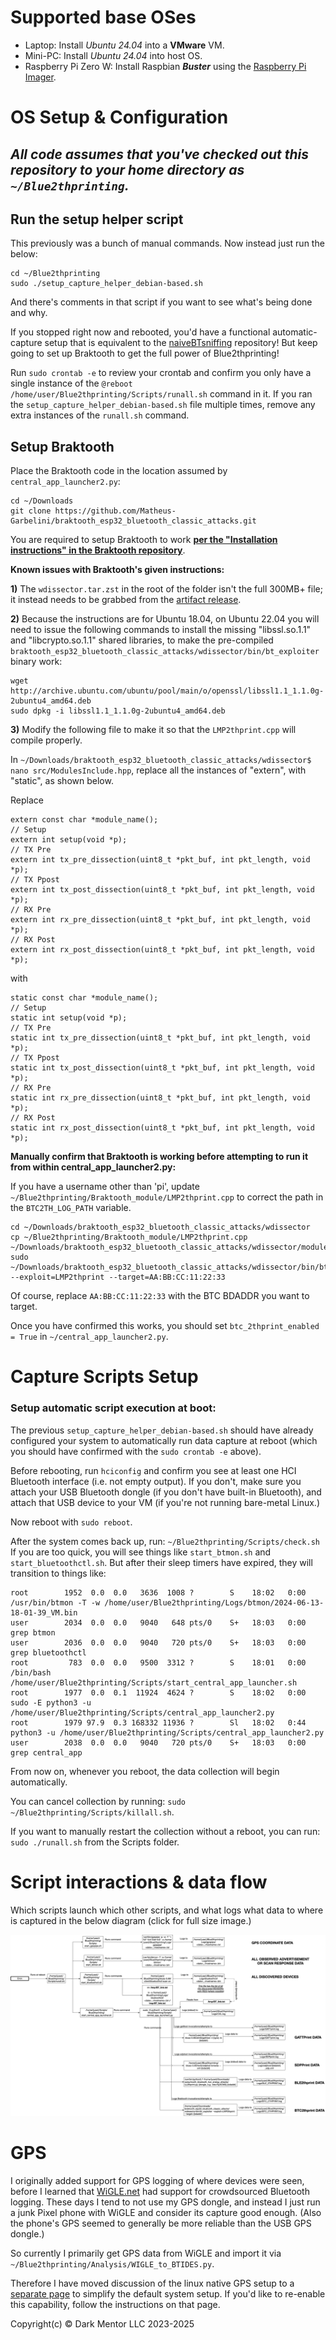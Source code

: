 # Supported base OSes

* Laptop: Install *Ubuntu 24.04* into a **VMware** VM.
* Mini-PC: Install *Ubuntu 24.04* into host OS.
* Raspberry Pi Zero W: Install Raspbian ***Buster*** using the [Raspberry Pi Imager](https://www.raspberrypi.com/software/).

# OS Setup & Configuration

## ***All code assumes that you've checked out this repository to your home directory as `~/Blue2thprinting`.***

## Run the setup helper script

This previously was a bunch of manual commands. Now instead just run the below:

```
cd ~/Blue2thprinting
sudo ./setup_capture_helper_debian-based.sh
```

And there's comments in that script if you want to see what's being done and why.

If you stopped right now and rebooted, you'd have a functional automatic-capture setup that is equivalent to the [naiveBTsniffing](https://github.com/darkmentorllc/naiveBTsniffing) repository! But keep going to set up Braktooth to get the full power of Blue2thprinting!

Run `sudo crontab -e` to review your crontab and confirm you only have a single instance of the `@reboot /home/user/Blue2thprinting/Scripts/runall.sh` command in it. If you ran the `setup_capture_helper_debian-based.sh` file multiple times, remove any extra instances of the `runall.sh` command.

## Setup Braktooth

Place the Braktooth code in the location assumed by `central_app_launcher2.py`:

```
cd ~/Downloads
git clone https://github.com/Matheus-Garbelini/braktooth_esp32_bluetooth_classic_attacks.git
```

You are required to setup Braktooth to work **[per the "Installation instructions" in the Braktooth repository](https://github.com/Matheus-Garbelini/braktooth_esp32_bluetooth_classic_attacks)**.

**Known issues with Braktooth's given instructions:**

**1)** The `wdissector.tar.zst` in the root of the folder isn't the full 300MB+ file; it instead needs to be grabbed from the [artifact release](https://github.com/Matheus-Garbelini/braktooth_esp32_bluetooth_classic_attacks/releases/download/v1.0.1/release.zip).

**2)** Because the instructions are for Ubuntu 18.04, on Ubuntu 22.04 you will need to issue the following commands to install the missing "libssl.so.1.1" and "libcrypto.so.1.1" shared libraries, to make the pre-compiled `braktooth_esp32_bluetooth_classic_attacks/wdissector/bin/bt_exploiter` binary work:

```
wget http://archive.ubuntu.com/ubuntu/pool/main/o/openssl/libssl1.1_1.1.0g-2ubuntu4_amd64.deb
sudo dpkg -i libssl1.1_1.1.0g-2ubuntu4_amd64.deb
```

**3)** Modify the following file to make it so that the `LMP2thprint.cpp` will compile properly.

In `~/Downloads/braktooth_esp32_bluetooth_classic_attacks/wdissector$ nano src/ModulesInclude.hpp`, replace all the instances of "extern", with "static", as shown below.

Replace

```
extern const char *module_name();
// Setup
extern int setup(void *p);
// TX Pre
extern int tx_pre_dissection(uint8_t *pkt_buf, int pkt_length, void *p);
// TX Ppost
extern int tx_post_dissection(uint8_t *pkt_buf, int pkt_length, void *p);
// RX Pre
extern int rx_pre_dissection(uint8_t *pkt_buf, int pkt_length, void *p);
// RX Post
extern int rx_post_dissection(uint8_t *pkt_buf, int pkt_length, void *p);
```

with

```
static const char *module_name();
// Setup
static int setup(void *p);
// TX Pre
static int tx_pre_dissection(uint8_t *pkt_buf, int pkt_length, void *p);
// TX Ppost
static int tx_post_dissection(uint8_t *pkt_buf, int pkt_length, void *p);
// RX Pre
static int rx_pre_dissection(uint8_t *pkt_buf, int pkt_length, void *p);
// RX Post
static int rx_post_dissection(uint8_t *pkt_buf, int pkt_length, void *p);
```

**Manually confirm that Braktooth is working before attempting to run it from within central_app_launcher2.py:**

If you have a username other than 'pi', update `~/Blue2thprinting/Braktooth_module/LMP2thprint.cpp` to correct the path in the `BTC2TH_LOG_PATH` variable.

```
cd ~/Downloads/braktooth_esp32_bluetooth_classic_attacks/wdissector
cp ~/Blue2thprinting/Braktooth_module/LMP2thprint.cpp ~/Downloads/braktooth_esp32_bluetooth_classic_attacks/wdissector/modules/exploits/bluetooth/
sudo ~/Downloads/braktooth_esp32_bluetooth_classic_attacks/wdissector/bin/bt_exploiter --exploit=LMP2thprint --target=AA:BB:CC:11:22:33
```

Of course, replace `AA:BB:CC:11:22:33` with the BTC BDADDR you want to target.

Once you have confirmed this works, you should set `btc_2thprint_enabled = True` in `~/central_app_launcher2.py`.

# Capture Scripts Setup

### Setup automatic script execution at boot:

The previous `setup_capture_helper_debian-based.sh` should have already configured your system to automatically run data capture at reboot (which you should have confirmed with the `sudo crontab -e` above). 

Before rebooting, run `hciconfig` and confirm you see at least one HCI Bluetooth interface (i.e. not empty output). If you don't, make sure you attach your USB Bluetooth dongle (if you don't have built-in Bluetooth), and attach that USB device to your VM (if you're not running bare-metal Linux.)

Now reboot with `sudo reboot`.

After the system comes back up, run:
`~/Blue2thprinting/Scripts/check.sh`
If you are too quick, you will see things like `start_btmon.sh` and `start_bluetoothctl.sh`.
But after their sleep timers have expired, they will transition to things like:

```
root        1952  0.0  0.0   3636  1008 ?        S    18:02   0:00 /usr/bin/btmon -T -w /home/user/Blue2thprinting/Logs/btmon/2024-06-13-18-01-39_VM.bin
user        2034  0.0  0.0   9040   648 pts/0    S+   18:03   0:00 grep btmon
user        2036  0.0  0.0   9040   720 pts/0    S+   18:03   0:00 grep bluetoothctl
root         783  0.0  0.0   9500  3312 ?        S    18:01   0:00 /bin/bash /home/user/Blue2thprinting/Scripts/start_central_app_launcher.sh
root        1977  0.0  0.1  11924  4624 ?        S    18:02   0:00 sudo -E python3 -u /home/user/Blue2thprinting/Scripts/central_app_launcher2.py
root        1979 97.9  0.3 168332 11936 ?        Sl   18:02   0:44 python3 -u /home/user/Blue2thprinting/Scripts/central_app_launcher2.py
user        2038  0.0  0.0   9040   720 pts/0    S+   18:03   0:00 grep central_app
```
From now on, whenever you reboot, the data collection will begin automatically.

You can cancel collection by running: `sudo ~/Blue2thprinting/Scripts/killall.sh`.

If you want to manually restart the collection without a reboot, you can run: `sudo ./runall.sh` from the Scripts folder.

# Script interactions & data flow

Which scripts launch which other scripts, and what logs what data to where is captured in the below diagram (click for full size image.)

![](./img/Blue2thprinting_script_to_data_diagram.png)

# GPS

I originally added support for GPS logging of where devices were seen, before I learned that [WiGLE.net](https://WiGLE.net) had support for crowdsourced Bluetooth logging. These days I tend to not use my GPS dongle, and instead I just run a junk Pixel phone with WiGLE and consider its capture good enough. (Also the phone's GPS seemed to generally be more reliable than the USB GPS dongle.)

So currently I primarily get GPS data from WiGLE and import it via `~/Blue2thprinting/Analysis/WIGLE_to_BTIDES.py`.

Therefore I have moved discussion of the linux native GPS setup to a [separate page](./GPS.md) to simplify the default system setup. If you'd like to re-enable this capability, follow the instructions on that page.

Copyright(c) © Dark Mentor LLC 2023-2025
